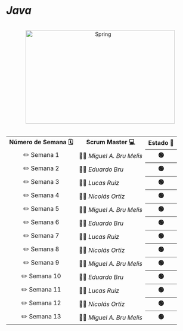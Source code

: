 # *Java*

<br>

<div align="center">
<img src="https://d2gbo5uoddvg5.cloudfront.net/images/modules/technologies/dev/developpement_java_maroc.gif" alt="Spring" width="400" height="250"></img>
</div>  

<br>

  <table align="center">
	<tr>
		<th>Número de Semana 🗓️ </th>
		<th>Scrum Master 💻</th>
    <th>Estado 🚀 </th>
  </tr>
   	<tr>
		<td align="center">✏️ Semana 1</td>
		<td>👨‍💻<em>  Miguel A. Bru Melis </em></td>
		<th> 🟢 </th>
   	</tr>
	<tr>
		<td align="center">✏️ Semana 2</td>
		<td>👨‍💻<em>  Eduardo Bru </em></td>
                <th> 🟢 </th>
	</tr>
	<tr>
		<td align="center" >✏️ Semana 3</td>
		<td>👨‍💻<em>  Lucas Ruiz </em></td>
                <th> 🟢 </th>
	</tr>
        <tr>
		<td align="center">✏️ Semana 4</td>
		<td>👨‍💻<em>  Nicolás Ortiz </em></td>
                <th> 🟢 </th>   
	</tr>
<tr>
		<td align="center">✏️ Semana 5</td>
		<td>👨‍💻<em>  Miguel A. Bru Melis </em></td>
		<th> 🟢 </th>
   	</tr>
	<tr>
		<td align="center">✏️ Semana 6</td>
		<td>👨‍💻<em>  Eduardo Bru </em></td>
                <th> 🟢 </th>
	</tr>
	<tr>
		<td align="center" >✏️ Semana 7</td>
		<td>👨‍💻<em>  Lucas Ruiz </em></td>
                <th> 🟢 </th>
	</tr>
        <tr>
		<td align="center">✏️ Semana 8</td>
		<td>👨‍💻<em>  Nicolás Ortiz </em></td>
                <th> 🟢 </th>   
	</tr>
<tr>
		<td align="center">✏️ Semana 9</td>
		<td>👨‍💻<em>  Miguel A. Bru Melis </em></td>
		<th> 🟢 </th>
   	</tr>
	<tr>
		<td align="center">✏️ Semana 10</td>
		<td>👨‍💻<em>  Eduardo Bru </em></td>
                <th> 🟢 </th>
	</tr>
	<tr>
		<td align="center" >✏️ Semana 11</td>
		<td>👨‍💻<em>  Lucas Ruiz </em></td>
                <th> 🟢 </th>
	</tr>
        <tr>
		<td align="center">✏️ Semana 12</td>
		<td>👨‍💻<em>  Nicolás Ortiz </em></td>
                <th> 🟢 </th>   
	</tr>
    	</tr>
        <tr>
		<td align="center">✏️ Semana 13</td>
		<td>👨‍💻<em>  Miguel A. Bru Melis </em></td>
                <th> 🟢 </th>   
	</tr>
</table>
